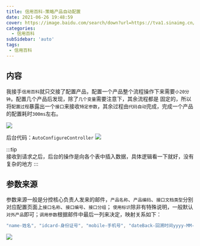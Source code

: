```yaml
---
title: 信用百科-策略产品自动配置
date: 2021-06-26 19:48:59
cover: https://image.baidu.com/search/down?url=https://tva1.sinaimg.cn/large/008i3skNly1grwxmrmyt9j31hb0qt7wh.jpg
categories:
  - 信用百科
subSidebar: 'auto'
tags:
 - 信用百科
---
```



<!-- more -->

## 内容
我接手`信用百科`就只交接了配置产品，配置一个产品整个流程操作下来需要`小20分钟`。配置几个产品后发现，除了`几个变量`需要注意下，其余流程都是
固定的，所以将`配置过程`暴露出一个`接口`来接收`特定参数`，其余过程由`代码自动`完成，完成一个产品的配置耗时`300ms`左右。

![](https://image.baidu.com/search/down?url=https://tva1.sinaimg.cn/large/008i3skNly1grwyh5ym2rj31hb0qu0vj.jpg)

后台代码：`AutoConfigureController`
![](https://image.baidu.com/search/down?url=https://tva1.sinaimg.cn/large/008i3skNly1grwyi8e4rkj31dj0u0wzi.jpg)

:::tip    
接收到请求之后，后台的操作是向各个表中插入数据，具体逻辑看一下就好，没有复杂的地方
:::

## 参数来源
参数来源一般是分控核心负责人发来的邮件，`产品名称`、`产品编码`、`接口文档类型`分别对应配置页面上`接口名称`、`接口编号`、`接口分组`；
`使用标识`除非有特殊说明，一般默认`对外产品`即可；`调用参数`根据邮件中最后一列来决定，映射关系如下：    
```javascript
"name-姓名", "idcard-身份证号", "mobile-手机号", "dateBack-回溯时间yyyy-MM-dd", "sceneId-枚举值"
```
![](https://image.baidu.com/search/down?url=https://tva1.sinaimg.cn/large/008i3skNly1grx348s5sfj31240sdaf9.jpg)
